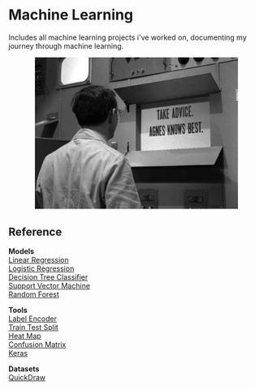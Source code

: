 # Machine Learning

Includes all machine learning projects i've worked on, documenting my journey through machine learning.

<p align="center">
<img src="./img_agnes.PNG" width=400></img>
</p>

## Reference

**Models** <br>
[Linear Regression](https://scikit-learn.org/stable/modules/generated/sklearn.linear_model.LinearRegression.html) <br>
[Logistic Regression](https://scikit-learn.org/stable/modules/generated/sklearn.linear_model.LogisticRegression.html) <br>
[Decision Tree Classifier](https://scikit-learn.org/stable/modules/generated/sklearn.tree.DecisionTreeClassifier.html) <br>
[Support Vector Machine](https://scikit-learn.org/stable/modules/generated/sklearn.svm.SVC.html) <br>
[Random Forest](https://scikit-learn.org/stable/modules/generated/sklearn.ensemble.RandomForestClassifier.html) <br>

**Tools** <br>
[Label Encoder](https://scikit-learn.org/stable/modules/generated/sklearn.preprocessing.LabelEncoder.html) <br>
[Train Test Split](https://scikit-learn.org/stable/modules/generated/sklearn.model_selection.train_test_split.html) <br>
[Heat Map](https://seaborn.pydata.org/generated/seaborn.heatmap.html) <br>
[Confusion Matrix](https://scikit-learn.org/stable/modules/generated/sklearn.metrics.confusion_matrix.html) <br>
[Keras](https://www.tensorflow.org/api_docs/python/tf/keras) <br>

**Datasets** <br>
[QuickDraw](https://quickdraw.readthedocs.io/en/latest/) <br>

<!---
[]() <br>
--->


